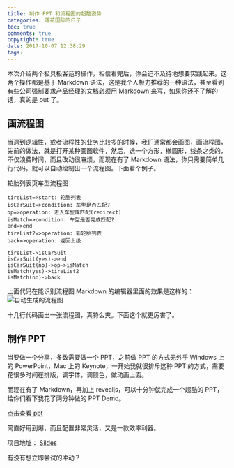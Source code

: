 ```yaml
---
title: 制作 PPT 和流程图的超酷姿势
categories: 莲花国际的日子
toc: true
comments: true
copyright: true
date: 2017-10-07 12:38:29
tags:
---
```



本次介绍两个极具极客范的操作，相信看完后，你会迫不及待地想要实践起来。这两个操作都是基于 Markdown 语法，这是我个人极力推荐的一种语法，甚至看到有些公司强制要求产品经理的文档必须用 Markdown 来写，如果你还不了解的话，真的是 out 了。

<!--more-->

## 画流程图

当遇到逻辑性，或者流程性的业务比较多的时候，我们通常都会画图，画流程图，先前的做法，就是打开某种画图软件，然后，选一个方形，椭圆形，线条之类的，不仅浪费时间，而且改动很麻烦，而现在有了 Markdown 语法，你只需要简单几行代码，就可以自动绘制出一个流程图。下面看个例子。

轮胎列表页车型流程图

```
tireList=>start: 轮胎列表
isCarSuit=>condition: 车型是否匹配?
op=>operation: 进入车型库匹配(redirect)
isMatch=>condition: 车型是否完成匹配?
end=>end
tireList2=>operation: 新轮胎列表
back=>operation: 返回上级

tireList->isCarSuit
isCarSuit(yes)->end
isCarSuit(no)->op->isMatch
isMatch(yes)->tireList2
isMatch(no)->back
```

上面代码在能识别流程图 Markdown 的编辑器里面的效果是这样的：
![自动生成的流程图](/images/markdown_lct.png)

十几行代码画出一张流程图，真特么爽。下面这个就更厉害了。

## 制作 PPT

当要做一个分享，多数需要做一个 PPT，之前做 PPT 的方式无外乎 Windows 上的 PowerPoint，Mac 上的 Keynote，一开始我就很排斥这种 PPT 的方式，需要花很多时间在排版，调字体，调颜色，做动画上面。

而现在有了 Markdown，再加上 revealjs，可以十分钟就完成一个超酷的 PPT，给你们看下我花了两分钟做的 PPT Demo。

[点击查看 ppt](/md-ppt-demo/demo.html)

简直好用到爆，而且配置非常灵活，又是一款效率利器。

项目地址： [Sildes](https://github.com/mjd507/Sildes)

有没有想立即尝试的冲动？


